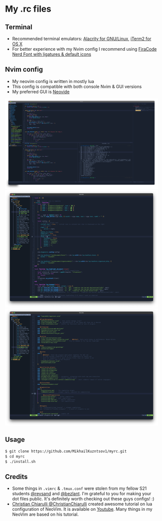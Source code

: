 # My .rc files

## Terminal

- Recommended terminal emulators: [Alacrity for GNU/Linux](https://github.com/alacritty/alacritty), [iTerm2 for OS X](https://github.com/gnachman/iTerm2)
- For better experience with my Nvim config I recommend using [FiraCode Nerd Font with ligatures & default icons](https://github.com/ryanoasis/nerd-fonts)

## Nvim config

- My neovim config is written in mostly lua
- This config is compatible with both console Nvim & GUI versions 
- My preferred GUI is [Neovide](https://github.com/neovide/neovide)

![C workflow](./assets/nvim_c.png)
![Lua workflow](./assets/nvim_lua_2.png)
![Lua plugins](./assets/nvim_lua_plugins.png)

## Usage

``` bash
$ git clone https://github.com/MikhailKuzntsov1/myrc.git
$ cd myrc
$ ./install.sh
```

## Credits
- Some things in `.vimrc` & `.tmux.conf` were stolen from my fellow S21 students 
[@reysand](https://github.com/reysand/dotfiles) and [@bezlant](https://github.com/bezlant). 
I'm grateful to you for making your dot files public.
It's definitely worth checking out these guys configs! :)
- [Christian Chiarulli @ChristianChiarulli](https://github.com/ChristianChiarulli) created awesome
tutorial on lua configuration of NeoVim. It is available on [Youtube](https://www.youtube.com/watch?v=ctH-a-1eUME&t=9s&ab_channel=chris%40machine). Many things in my NeoVim
are based on his tutorial.
